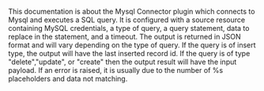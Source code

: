 This documentation is about the Mysql Connector plugin which connects to Mysql and executes a SQL query. It is configured with a source resource containing MySQL credentials, a type of query, a query statement, data to replace in the statement, and a timeout. The output is returned in JSON format and will vary depending on the type of query. If the query is of insert type, the output will have the last inserted record id. If the query is of type "delete","update", or "create" then the output result will have the input payload. If an error is raised, it is usually due to the number of %s placeholders and data not matching.